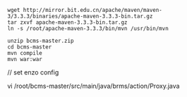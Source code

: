 
```
wget http://mirror.bit.edu.cn/apache/maven/maven-3/3.3.3/binaries/apache-maven-3.3.3-bin.tar.gz
tar zxvf apache-maven-3.3.3-bin.tar.gz
ln -s /root/apache-maven-3.3.3/bin/mvn /usr/bin/mvn

unzip bcms-master.zip
cd bcms-master
mvn compile
mvn war:war
```
// set enzo config

vi /root/bcms-master/src/main/java/brms/action/Proxy.java


